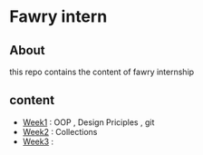 # Fawry intern
## About 
this repo contains the content of fawry internship 
## content
* [Week1](https://github.com/eagledev-am/fawry-intern/tree/main/week1) : OOP , Design Priciples , git
* [Week2](https://github.com/eagledev-am/fawry-intern/tree/main/week2) : Collections
* [Week3]() : 
